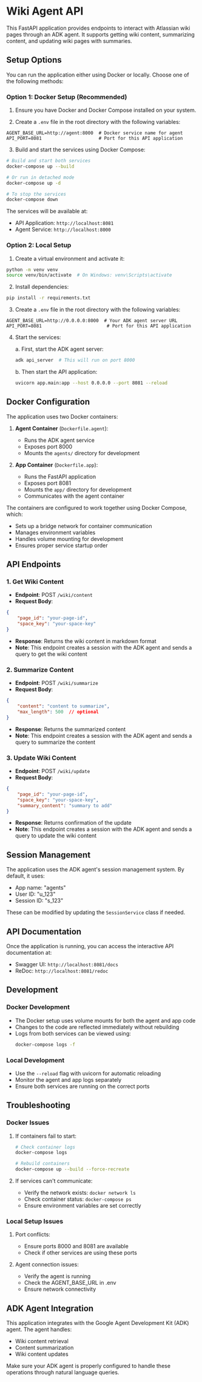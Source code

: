 # Wiki Agent API

This FastAPI application provides endpoints to interact with Atlassian wiki pages through an ADK agent. It supports getting wiki content, summarizing content, and updating wiki pages with summaries.

## Setup Options

You can run the application either using Docker or locally. Choose one of the following methods:

### Option 1: Docker Setup (Recommended)

1. Ensure you have Docker and Docker Compose installed on your system.

2. Create a `.env` file in the root directory with the following variables:
```
AGENT_BASE_URL=http://agent:8000  # Docker service name for agent
API_PORT=8081                     # Port for this API application
```

3. Build and start the services using Docker Compose:
```bash
# Build and start both services
docker-compose up --build

# Or run in detached mode
docker-compose up -d

# To stop the services
docker-compose down
```

The services will be available at:
- API Application: `http://localhost:8081`
- Agent Service: `http://localhost:8000`

### Option 2: Local Setup

1. Create a virtual environment and activate it:
```bash
python -m venv venv
source venv/bin/activate  # On Windows: venv\Scripts\activate
```

2. Install dependencies:
```bash
pip install -r requirements.txt
```

3. Create a `.env` file in the root directory with the following variables:
```
AGENT_BASE_URL=http://0.0.0.0:8000  # Your ADK agent server URL
API_PORT=8081                        # Port for this API application
```

4. Start the services:

   a. First, start the ADK agent server:
   ```bash
   adk api_server  # This will run on port 8000
   ```

   b. Then start the API application:
   ```bash
   uvicorn app.main:app --host 0.0.0.0 --port 8081 --reload
   ```

## Docker Configuration

The application uses two Docker containers:

1. **Agent Container** (`Dockerfile.agent`):
   - Runs the ADK agent service
   - Exposes port 8000
   - Mounts the `agents/` directory for development

2. **App Container** (`Dockerfile.app`):
   - Runs the FastAPI application
   - Exposes port 8081
   - Mounts the `app/` directory for development
   - Communicates with the agent container

The containers are configured to work together using Docker Compose, which:
- Sets up a bridge network for container communication
- Manages environment variables
- Handles volume mounting for development
- Ensures proper service startup order

## API Endpoints

### 1. Get Wiki Content
- **Endpoint**: POST `/wiki/content`
- **Request Body**:
```json
{
    "page_id": "your-page-id",
    "space_key": "your-space-key"
}
```
- **Response**: Returns the wiki content in markdown format
- **Note**: This endpoint creates a session with the ADK agent and sends a query to get the wiki content

### 2. Summarize Content
- **Endpoint**: POST `/wiki/summarize`
- **Request Body**:
```json
{
    "content": "content to summarize",
    "max_length": 500  // optional
}
```
- **Response**: Returns the summarized content
- **Note**: This endpoint creates a session with the ADK agent and sends a query to summarize the content

### 3. Update Wiki Content
- **Endpoint**: POST `/wiki/update`
- **Request Body**:
```json
{
    "page_id": "your-page-id",
    "space_key": "your-space-key",
    "summary_content": "summary to add"
}
```
- **Response**: Returns confirmation of the update
- **Note**: This endpoint creates a session with the ADK agent and sends a query to update the wiki content

## Session Management

The application uses the ADK agent's session management system. By default, it uses:
- App name: "agents"
- User ID: "u_123"
- Session ID: "s_123"

These can be modified by updating the `SessionService` class if needed.

## API Documentation

Once the application is running, you can access the interactive API documentation at:
- Swagger UI: `http://localhost:8081/docs`
- ReDoc: `http://localhost:8081/redoc`

## Development

### Docker Development
- The Docker setup uses volume mounts for both the agent and app code
- Changes to the code are reflected immediately without rebuilding
- Logs from both services can be viewed using:
  ```bash
  docker-compose logs -f
  ```

### Local Development
- Use the `--reload` flag with uvicorn for automatic reloading
- Monitor the agent and app logs separately
- Ensure both services are running on the correct ports

## Troubleshooting

### Docker Issues
1. If containers fail to start:
   ```bash
   # Check container logs
   docker-compose logs
   
   # Rebuild containers
   docker-compose up --build --force-recreate
   ```

2. If services can't communicate:
   - Verify the network exists: `docker network ls`
   - Check container status: `docker-compose ps`
   - Ensure environment variables are set correctly

### Local Setup Issues
1. Port conflicts:
   - Ensure ports 8000 and 8081 are available
   - Check if other services are using these ports

2. Agent connection issues:
   - Verify the agent is running
   - Check the AGENT_BASE_URL in .env
   - Ensure network connectivity

## ADK Agent Integration

This application integrates with the Google Agent Development Kit (ADK) agent. The agent handles:
- Wiki content retrieval
- Content summarization
- Wiki content updates

Make sure your ADK agent is properly configured to handle these operations through natural language queries. 